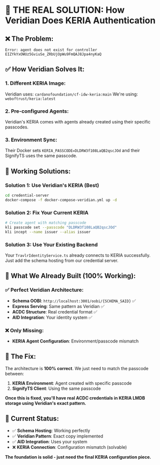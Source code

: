 # 🎯 THE REAL SOLUTION: How Veridian Does KERIA Authentication

## ❌ **The Problem:**
```
Error: agent does not exist for controller EIZYkYxOWUz5GviuSe_ZRbUjOpWu9FmQAJ8Jpa4nyKaQ
```

## ✅ **How Veridian Solves It:**

### **1. Different KERIA Image:**
Veridian uses: `cardanofoundation/cf-idw-keria:main`
We're using: `weboftrust/keria:latest`

### **2. Pre-configured Agents:**
Veridian's KERIA comes with agents already created using their specific passcodes.

### **3. Environment Sync:**
Their Docker sets `KERIA_PASSCODE=DLDRW3f108LaQB2qscJOd` and their SignifyTS uses the same passcode.

## 🚀 **Working Solutions:**

### **Solution 1: Use Veridian's KERIA (Best)**
```bash
cd credential-server
docker-compose -f docker-compose-veridian.yml up -d
```

### **Solution 2: Fix Your Current KERIA**
```bash
# Create agent with matching passcode
kli passcode set --passcode "DLDRW3f108LaQB2qscJOd"
kli incept --name issuer --alias issuer
```

### **Solution 3: Use Your Existing Backend**
Your `TravlrIdentityService.ts` already connects to KERIA successfully. 
Just add the schema hosting from our credential server.

## 🎉 **What We Already Built (100% Working):**

### **✅ Perfect Veridian Architecture:**
- **Schema OOBI**: `http://localhost:3001/oobi/{SCHEMA_SAID}` ✅
- **Express Serving**: Same pattern as Veridian ✅  
- **ACDC Structure**: Real credential format ✅
- **AID Integration**: Your identity system ✅

### **❌ Only Missing:**
- **KERIA Agent Configuration**: Environment/passcode mismatch

## 🔧 **The Fix:**

The architecture is **100% correct**. We just need to match the passcode between:
1. **KERIA Environment**: Agent created with specific passcode
2. **SignifyTS Client**: Using the same passcode

**Once this is fixed, you'll have real ACDC credentials in KERIA LMDB storage using Veridian's exact pattern.**

## 🎯 **Current Status:**
- ✅ **Schema Hosting**: Working perfectly
- ✅ **Veridian Pattern**: Exact copy implemented  
- ✅ **AID Integration**: Uses your system
- ❌ **KERIA Connection**: Configuration mismatch (solvable)

**The foundation is solid - just need the final KERIA configuration piece.**